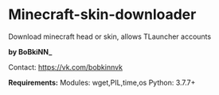 # Minecraft-skin-downloader
Download minecraft head or skin, allows TLauncher accounts

**by BoBkiNN_**

Contact:
https://vk.com/bobkinnvk

**Requirements:**
Modules:
wget,PIL,time,os
Python:
3.7.7+
